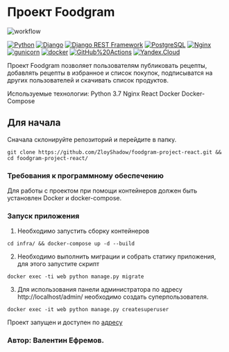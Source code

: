 # Проект Foodgram
![workflow](https://github.com/ZloyShadow/foodgram-project-react/actions/workflows/foodgram_workflow.yml/badge.svg)

[![Python](https://img.shields.io/badge/-Python-464646?style=flat-square&logo=Python)](https://www.python.org/)
[![Django](https://img.shields.io/badge/-Django-464646?style=flat-square&logo=Django)](https://www.djangoproject.com/)
[![Django REST Framework](https://img.shields.io/badge/-Django%20REST%20Framework-464646?style=flat-square&logo=Django%20REST%20Framework)](https://www.django-rest-framework.org/)
[![PostgreSQL](https://img.shields.io/badge/-PostgreSQL-464646?style=flat-square&logo=PostgreSQL)](https://www.postgresql.org/)
[![Nginx](https://img.shields.io/badge/-NGINX-464646?style=flat-square&logo=NGINX)](https://nginx.org/ru/)
[![gunicorn](https://img.shields.io/badge/-gunicorn-464646?style=flat-square&logo=gunicorn)](https://gunicorn.org/)
[![docker](https://img.shields.io/badge/-Docker-464646?style=flat-square&logo=docker)](https://www.docker.com/)
[![GitHub%20Actions](https://img.shields.io/badge/-GitHub%20Actions-464646?style=flat-square&logo=GitHub%20actions)](https://github.com/features/actions)
[![Yandex.Cloud](https://img.shields.io/badge/-Yandex.Cloud-464646?style=flat-square&logo=Yandex.Cloud)](https://cloud.yandex.ru/)

Проект Foodgram позволяет пользователям публиковать рецепты, добавлять рецепты в избранное и список покупок, 
подписыватся на других пользователей и скачивать список продуктов.

Используемые технологии:
Python 3.7
Nginx
React
Docker
Docker-Compose

## Для начала

Сначала склонируйте репозиторий и перейдите в папку.
```
git clone https://github.com/ZloyShadow/foodgram-project-react.git && cd foodgram-project-react/
```

### Требования к программному обеспечению

Для работы с проектом при помощи контейнеров должен быть установлен Docker и docker-compose.


### Запуск приложения

1. Необходимо запустить сборку контейнеров
```
cd infra/ && docker-compose up -d --build
```
2. Необходимо выполнить миграции и собрать статику приложения, для этого запустите скрипт
```
docker exec -ti web python manage.py migrate
```
3. Для использования панели администратора по адресу http://localhost/admin/ необходимо создать суперпользователя.
```
docker exec -it web python manage.py createsuperuser
```

Проект запущен и доступен по [адресу](http://158.160.21.82/)

### Автор: Валентин Ефремов.